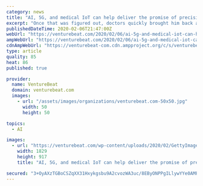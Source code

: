 ```yaml
---
category: news
title: "AI, 5G, and medical IoT can help deliver the promise of precision medicine"
excerpt: "Once that was figured out, doctors quickly brought him back around, and he was fine. But what if, through groundbreaking mixtures of compute, database, and AI technologies, a quick round of analyses on his blood and genome could have revealed his potential for such a reaction before it became a critical issue? What if it were possible to devise ..."
publishedDateTime: 2020-02-06T21:47:00Z
webUrl: "https://venturebeat.com/2020/02/06/ai-5g-and-medical-iot-can-help-deliver-the-promise-of-precision-medicine/"
ampWebUrl: "https://venturebeat.com/2020/02/06/ai-5g-and-medical-iot-can-help-deliver-the-promise-of-precision-medicine/amp/"
cdnAmpWebUrl: "https://venturebeat-com.cdn.ampproject.org/c/s/venturebeat.com/2020/02/06/ai-5g-and-medical-iot-can-help-deliver-the-promise-of-precision-medicine/amp/"
type: article
quality: 85
heat: 86
published: true

provider:
  name: VentureBeat
  domain: venturebeat.com
  images:
    - url: "/assets/images/organizations/venturebeat.com-50x50.jpg"
      width: 50
      height: 50

topics:
  - AI

images:
  - url: "https://venturebeat.com/wp-content/uploads/2020/02/GettyImages-1151630032-e1580953445456.jpg?fit=1829%2C917&strip=all"
    width: 1829
    height: 917
    title: "AI, 5G, and medical IoT can help deliver the promise of precision medicine"

secured: "3+OyAXzTGBoCSZqXX31Hxykgsbu9A2cvozWA3uc/8EByONPPgILlywYYe0AMP1VCtIiua2n5RP9J/1DbU60AP+9tug6meKgnGKVSoSZQr870H8diMIannNdzOl0qMYaXkhFT1uw6QM2hGt7RnRqmrgBgT3eTJRWRO/0dxUd3Fa1DepHG2N59ozlVCuRpIAn46EMQIDh4N2TI19gI6u40RF+Zq0ECOhJkyPunxX+mpYOKcn65x8dfxdt2mbCLXpCsK2smoLHEQR1KSY+r3TpIV6Qh9bNHeoFJMpvCaltPGTbkIWdOnW6w+W5c92bwlAI4DZsLXaUWe0jKv3NEfrYGYGnXYO7kaPPZh2yyRZLVNyLO2OS0R7Cd1itUDn0Uq3ADJMJyZVguZBdllLrTQUM1XH6IBcGkau58YYfuaxClfbU8okOJrAp3G08VMS3O1Zwr5oXfl66YTbtpptOxclp+SfvhjMHkFtoPYdCFru414Zo=;H2T/Q2AGCwOyDlr4TaNmQw=="
---
```


